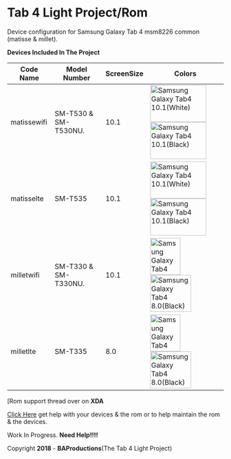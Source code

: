 # Tab 4 Light Project/Rom
Device configuration for Samsung Galaxy Tab 4 msm8226 common (matisse & millet).

**Devices Included In The Project**

|Code Name|Model Number|ScreenSize|Colors|
|--|--|--|--|
|matissewifi| SM-T530 & SM-T530NU. |10.1|<img name="Samsung Galaxy Tab4 10.1(White)" src="https://i-cdn.phonearena.com/images/phones/46349-xlarge/Samsun-Galaxy-Tab-4-10.1-3a.jpg" width="130" height="86" alt="Samsung Galaxy Tab4 10.1(White)" title="Samsung Galaxy Tab4 10.1(White)"><img name="Samsung Galaxy Tab4 10.1(Black)" src="https://images.samsung.com/is/image/samsung/uk-galaxy-tab-4-10-1-t530-sm-t530nykabtu-010-front-black" width="130" height="86" alt="Samsung Galaxy Tab4 10.1(Black)" title="Samsung Galaxy Tab4 10.1(Black)">|
|matisselte| SM-T535 |10.1|<img name="Samsung Galaxy Tab4 10.1(White)" src="https://i-cdn.phonearena.com/images/phones/46349-xlarge/Samsun-Galaxy-Tab-4-10.1-3a.jpg" width="130" height="86" alt="Samsung Galaxy Tab4 10.1(White)" title="Samsung Galaxy Tab4 10.1(White)"><img name="Samsung Galaxy Tab4 10.1(Black)" src="https://images.samsung.com/is/image/samsung/uk-galaxy-tab-4-10-1-t530-sm-t530nykabtu-010-front-black" width="130" height="86" alt="Samsung Galaxy Tab4 10.1(Black)" title="Samsung Galaxy Tab4 10.1(Black)">|
|milletwifi| SM-T330 & SM-T330NU. |10.1|<img name="Samsung Galaxy Tab4 8.0(White)" src="https://vedroid.com/img/tablets/samsung-galaxy-tab-4-8_0/04.jpg" width="70" height="86" alt="Samsung Galaxy Tab4 8.0(White)" title="Samsung Galaxy Tab4 8.0(White)"><img name="Samsung Galaxy Tab4 8.0(Black)" src="https://www.samsung.com/us/system/consumer/product/sm/t3/37/smt337vykavzw/Tab48blk_294x294_medium3_1.jpg?$support-product-hero-jpg$" width="95" height="86" alt="Samsung Galaxy Tab4 8.0(Black)" title="Samsung Galaxy Tab4 8.0(Black)">|
|milletlte| SM-T335 |8.0|<img name="Samsung Galaxy Tab4 8.0(White)" src="https://vedroid.com/img/tablets/samsung-galaxy-tab-4-8_0/04.jpg" width="70" height="86" alt="Samsung Galaxy Tab4 8.0(White)" title="Samsung Galaxy Tab4 8.0(White)"><img name="Samsung Galaxy Tab4 8.0(Black)" src="https://www.samsung.com/us/system/consumer/product/sm/t3/37/smt337vykavzw/Tab48blk_294x294_medium3_1.jpg?$support-product-hero-jpg$" width="95" height="86" alt="Samsung Galaxy Tab4 8.0(Black)" title="Samsung Galaxy Tab4 8.0(Black)">|

[Rom support thread over on **XDA**

[Click Here](https://forum.xda-developers.com/tab-4/development/samsung-galaxy-tab-4-light-project-t3877643) get help with your devices & the rom
or to help maintain the rom & the devices.

Work In Progress. **Need Help!!!!**

Copyright **2018** - **BAProductions**(The Tab 4 Light Project)
